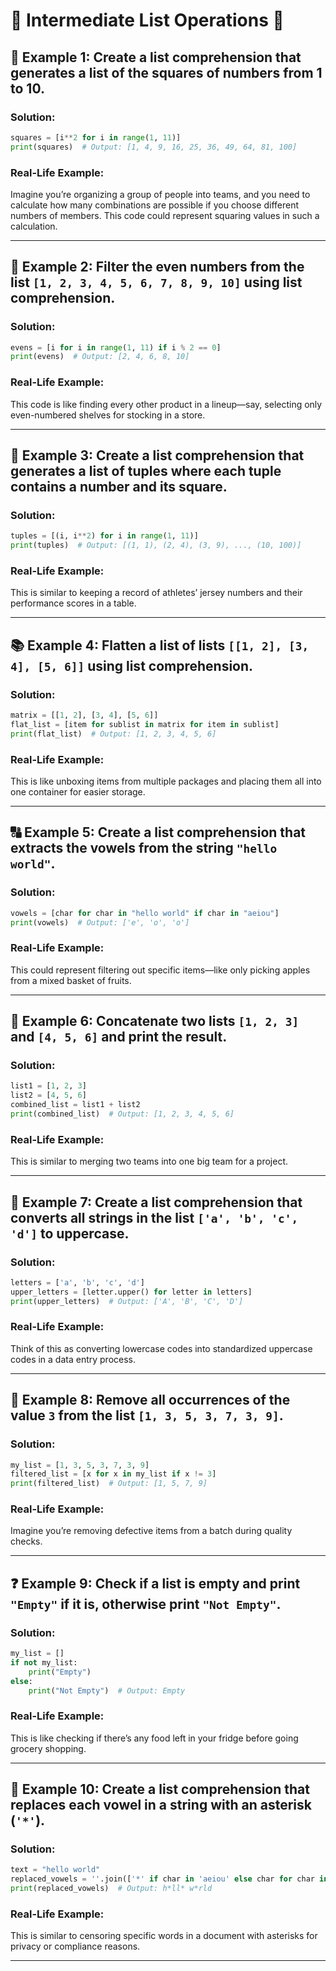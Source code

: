# 🌟 Intermediate List Operations 🌟

## 🧮 Example 1: Create a list comprehension that generates a list of the squares of numbers from 1 to 10.

### Solution:
```python
squares = [i**2 for i in range(1, 11)]
print(squares)  # Output: [1, 4, 9, 16, 25, 36, 49, 64, 81, 100]
```

### Real-Life Example:
Imagine you’re organizing a group of people into teams, and you need to calculate how many combinations are possible if you choose different numbers of members. This code could represent squaring values in such a calculation.

---

## 🔢 Example 2: Filter the even numbers from the list `[1, 2, 3, 4, 5, 6, 7, 8, 9, 10]` using list comprehension.

### Solution:
```python
evens = [i for i in range(1, 11) if i % 2 == 0]
print(evens)  # Output: [2, 4, 6, 8, 10]
```

### Real-Life Example:
This code is like finding every other product in a lineup—say, selecting only even-numbered shelves for stocking in a store.

---

## 🔄 Example 3: Create a list comprehension that generates a list of tuples where each tuple contains a number and its square.

### Solution:
```python
tuples = [(i, i**2) for i in range(1, 11)]
print(tuples)  # Output: [(1, 1), (2, 4), (3, 9), ..., (10, 100)]
```

### Real-Life Example:
This is similar to keeping a record of athletes’ jersey numbers and their performance scores in a table.

---

## 📚 Example 4: Flatten a list of lists `[[1, 2], [3, 4], [5, 6]]` using list comprehension.

### Solution:
```python
matrix = [[1, 2], [3, 4], [5, 6]]
flat_list = [item for sublist in matrix for item in sublist]
print(flat_list)  # Output: [1, 2, 3, 4, 5, 6]
```

### Real-Life Example:
This is like unboxing items from multiple packages and placing them all into one container for easier storage.

---

## 🔠 Example 5: Create a list comprehension that extracts the vowels from the string `"hello world"`.

### Solution:
```python
vowels = [char for char in "hello world" if char in "aeiou"]
print(vowels)  # Output: ['e', 'o', 'o']
```

### Real-Life Example:
This could represent filtering out specific items—like only picking apples from a mixed basket of fruits.

---

## 🔗 Example 6: Concatenate two lists `[1, 2, 3]` and `[4, 5, 6]` and print the result.

### Solution:
```python
list1 = [1, 2, 3]
list2 = [4, 5, 6]
combined_list = list1 + list2
print(combined_list)  # Output: [1, 2, 3, 4, 5, 6]
```

### Real-Life Example:
This is similar to merging two teams into one big team for a project.

---

## 🔡 Example 7: Create a list comprehension that converts all strings in the list `['a', 'b', 'c', 'd']` to uppercase.

### Solution:
```python
letters = ['a', 'b', 'c', 'd']
upper_letters = [letter.upper() for letter in letters]
print(upper_letters)  # Output: ['A', 'B', 'C', 'D']
```

### Real-Life Example:
Think of this as converting lowercase codes into standardized uppercase codes in a data entry process.

---

## 🚫 Example 8: Remove all occurrences of the value `3` from the list `[1, 3, 5, 3, 7, 3, 9]`.

### Solution:
```python
my_list = [1, 3, 5, 3, 7, 3, 9]
filtered_list = [x for x in my_list if x != 3]
print(filtered_list)  # Output: [1, 5, 7, 9]
```

### Real-Life Example:
Imagine you’re removing defective items from a batch during quality checks.

---

## ❓ Example 9: Check if a list is empty and print `"Empty"` if it is, otherwise print `"Not Empty"`.

### Solution:
```python
my_list = []
if not my_list:
    print("Empty")
else:
    print("Not Empty")  # Output: Empty
```

### Real-Life Example:
This is like checking if there’s any food left in your fridge before going grocery shopping.

---

## 🌟 Example 10: Create a list comprehension that replaces each vowel in a string with an asterisk (`'*'`).

### Solution:
```python
text = "hello world"
replaced_vowels = ''.join(['*' if char in 'aeiou' else char for char in text])
print(replaced_vowels)  # Output: h*ll* w*rld
```

### Real-Life Example:
This is similar to censoring specific words in a document with asterisks for privacy or compliance reasons.

---

